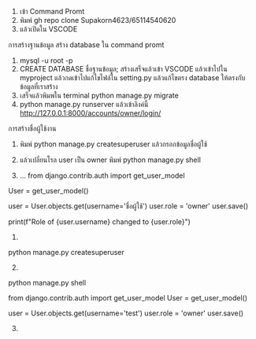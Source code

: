 1. เข้า Command Promt
2. พิมพ์ gh repo clone Supakorn4623/65114540620
3. แล้วเปิดใน VSCODE

การสร้างฐานข้อมูล
สร้าง database ใน command promt 
1.  mysql -u root -p
2.  CREATE DATABASE ชื่อฐานข้อมูล;
สร้างเสร็จแล้วเข้า VSCODE แล้วเข้าไปใน myproject แล้วกดเข้าไปแก้ไขไฟล์ใน
setting.py แล้วแก้ไขตรง database ให้ตรงกับข้อมูลที่เราสร้าง
3. เสร็จแล้วพิมพใน terminal   python manage.py migrate
4. python manage.py runserver แล้วเข้าลิงค์นี้ http://127.0.0.1:8000/accounts/owner/login/

การสร้างชื่อผู้ใช้งาน
1. พิมพ์ python manage.py createsuperuser แล้วกรอกข้อมูลชื่อผู้ใช้
2. แล้วเปลี่ยนโรล user เป็น owner พิมพ์  python manage.py shell

3. ...
from django.contrib.auth import get_user_model

User = get_user_model()

user = User.objects.get(username='ชื่อผู้ใช้')
user.role = 'owner'
user.save()

print(f"Role of {user.username} changed to {user.role}")








1.
python manage.py createsuperuser





2.
python manage.py shell


from django.contrib.auth import get_user_model
User = get_user_model()

user = User.objects.get(username='test')
user.role = 'owner' 
user.save()

3.
